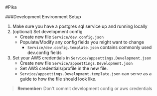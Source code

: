 #Pika

###Development Environment Setup
1. Make sure you have a postgres sql service up and running locally
2. (optional) Set development config
   - Create new file `Service/dev.config.json`
   - Populate/Modify any config fields you might want to change
     - `Service/dev.config.template.json` contains commonly used dev.config fields
3. Set your AWS credentials in `Service/appsettings.Development.json`
   - Create new file `Service/appsettings.Development.json`
   - Set AWS credentials/profile in the new file.
   - `Service/appsettings.Development.template.json` can serve as a guide to how the file should look like.
> **Remember:** Don't commit development config or aws credentials
